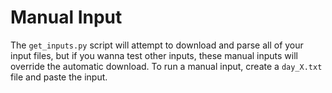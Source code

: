 # Manual Input
The `get_inputs.py` script will attempt to download and parse all of your input files, but if you wanna test other inputs, these manual inputs will override the automatic download. To run a manual input, create a `day_X.txt` file and paste the input.
